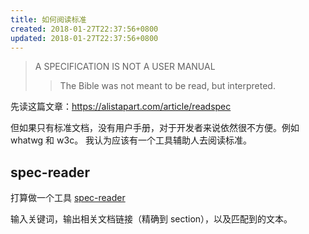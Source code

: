```yaml
---
title: 如何阅读标准
created: 2018-01-27T22:37:56+0800
updated: 2018-01-27T22:37:56+0800
---
```



> A SPECIFICATION IS NOT A USER MANUAL
>> The Bible was not meant to be read, but interpreted.

先读这篇文章：https://alistapart.com/article/readspec

但如果只有标准文档，没有用户手册，对于开发者来说依然很不方便。例如 whatwg 和 w3c。
我认为应该有一个工具辅助人去阅读标准。

## spec-reader

打算做一个工具 [spec-reader](https://github.com/adoyle-h/spec-reader)

输入关键词，输出相关文档链接（精确到 section），以及匹配到的文本。
